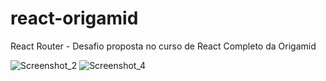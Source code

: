 # react-origamid

React Router - Desafio proposta no curso de React Completo da Origamid

![Screenshot_2](https://user-images.githubusercontent.com/77979368/162992119-ebe27fcd-79ab-4735-b5f0-79e4535028d1.png)
![Screenshot_4](https://user-images.githubusercontent.com/77979368/162992166-436e984c-61ac-4bb9-a14a-11639a14910c.png)
